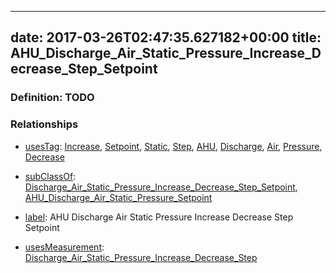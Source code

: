 
---
date: 2017-03-26T02:47:35.627182+00:00
title: AHU_Discharge_Air_Static_Pressure_Increase_Decrease_Step_Setpoint
---
### Definition: TODO

### Relationships

* [usesTag](https://brickschema.org/schema/1.0/BrickFrame#usesTag): [Increase](https://brickschema.org/schema/1.0/BrickTag#Increase), [Setpoint](https://brickschema.org/schema/1.0/BrickTag#Setpoint), [Static](https://brickschema.org/schema/1.0/BrickTag#Static), [Step](https://brickschema.org/schema/1.0/BrickTag#Step), [AHU](https://brickschema.org/schema/1.0/BrickTag#AHU), [Discharge](https://brickschema.org/schema/1.0/BrickTag#Discharge), [Air](https://brickschema.org/schema/1.0/BrickTag#Air), [Pressure](https://brickschema.org/schema/1.0/BrickTag#Pressure), [Decrease](https://brickschema.org/schema/1.0/BrickTag#Decrease)

* [subClassOf](http://www.w3.org/2000/01/rdf-schema#subClassOf): [Discharge_Air_Static_Pressure_Increase_Decrease_Step_Setpoint](https://brickschema.org/schema/1.0/Brick#Discharge_Air_Static_Pressure_Increase_Decrease_Step_Setpoint), [AHU_Discharge_Air_Static_Pressure_Setpoint](https://brickschema.org/schema/1.0/Brick#AHU_Discharge_Air_Static_Pressure_Setpoint)

* [label](http://www.w3.org/2000/01/rdf-schema#label): AHU Discharge Air Static Pressure Increase Decrease Step Setpoint

* [usesMeasurement](https://brickschema.org/schema/1.0/BrickFrame#usesMeasurement): [Discharge_Air_Static_Pressure_Increase_Decrease_Step](https://brickschema.org/schema/1.0/Brick#Discharge_Air_Static_Pressure_Increase_Decrease_Step)
